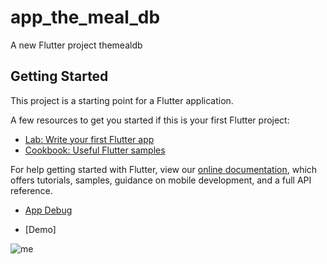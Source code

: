 # app_the_meal_db

A new Flutter project themealdb

## Getting Started

This project is a starting point for a Flutter application.

A few resources to get you started if this is your first Flutter project:

- [Lab: Write your first Flutter app](https://flutter.dev/docs/get-started/codelab)
- [Cookbook: Useful Flutter samples](https://flutter.dev/docs/cookbook)

For help getting started with Flutter, view our
[online documentation](https://flutter.dev/docs), which offers tutorials,
samples, guidance on mobile development, and a full API reference.

- [App Debug](https://github.com/kareem96/AppTheMealDB/blob/master/demo/app-debug.apk)

- [Demo]

![me](https://github.com/kareem96/AppTheMealDB/blob/master/demo/demo.gif)


